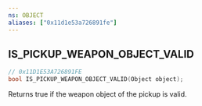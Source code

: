 ```yaml
---
ns: OBJECT
aliases: ["0x11d1e53a726891fe"]
---
```

## IS_PICKUP_WEAPON_OBJECT_VALID

```c
// 0x11D1E53A726891FE
bool IS_PICKUP_WEAPON_OBJECT_VALID(Object object);
```

Returns true if the weapon object of the pickup is valid.

